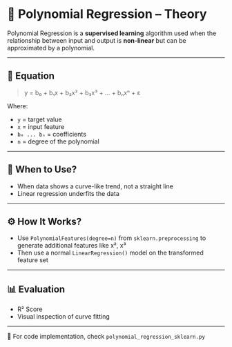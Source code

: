 # 📘 Polynomial Regression – Theory

Polynomial Regression is a **supervised learning** algorithm used when the relationship between input and output is **non-linear** but can be approximated by a polynomial.

---

## 🧮 Equation

> y = b₀ + b₁x + b₂x² + b₃x³ + ... + bₙxⁿ + ε

Where:
- `y` = target value
- `x` = input feature
- `b₀ ... bₙ` = coefficients
- `n` = degree of the polynomial

---

## 🧠 When to Use?

- When data shows a curve-like trend, not a straight line
- Linear regression underfits the data

---

## ⚙️ How It Works?

- Use `PolynomialFeatures(degree=n)` from `sklearn.preprocessing` to generate additional features like x², x³
- Then use a normal `LinearRegression()` model on the transformed feature set

---

## 📊 Evaluation

- R² Score
- Visual inspection of curve fitting

---

📌 For code implementation, check `polynomial_regression_sklearn.py`
